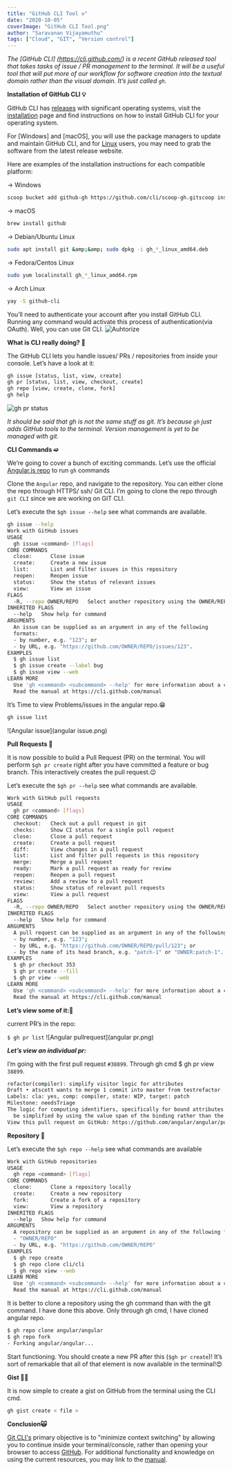```yaml
---
title: "GitHub CLI Tool ⚒"
date: "2020-10-05"
coverImage: "GitHub CLI Tool.png"
author: "Saravanan Vijayamuthu"
tags: ["Cloud", "GIT", "Version control"]
---
```


_The [GitHub CLI] (<https://cli.github.com/>) is a recent GitHub released tool that takes tasks of issue / PR management to the terminal. It will be a useful tool that will put more of our workflow for software creation into the textual domain rather than the visual domain. It’s just called ```gh```._

****Installation of GitHub CLI 💡****

GitHub CLI has [releases](https://cli.github.com/manual/installation) with significant operating systems, visit the [installation](https://cli.github.com/manual/installation) page and find instructions on how to install GitHub CLI for your operating system.

For [Windows] and [macOS], you will use the package managers to update and maintain GitHub CLI, and for [Linux](https://github.com/cli/cli/releases/tag/v1.0.0) users, you may need to grab the software from the latest release website.

Here are examples of the installation instructions for each compatible platform:

→ Windows

```bash
scoop bucket add github-gh https://github.com/cli/scoop-gh.gitscoop install gh
```

→ macOS

```bash
brew install github
```

→ Debian/Ubuntu Linux

```bash
sudo apt install git &amp;&amp; sudo dpkg -i gh_*_linux_amd64.deb
```

→ Fedora/Centos Linux

```bash
sudo yum localinstall gh_*_linux_amd64.rpm
```

→ Arch Linux

```bash
yay -S github-cli
```

You’ll need to authenticate your account after you install GitHub CLI. Running any command would activate this process of authentication(via OAuth). Well, you can use Git CLI.
![Auhtorize](Authorize.png)

****What is CLI really doing? 🤔****

The GitHub CLI lets you handle issues/ PRs / repositories from inside your console. Let’s have a look at it:

```bash
gh issue [status, list, view, create]
gh pr [status, list, view, checkout, create]
gh repo [view, create, clone, fork]
gh help
```

![gh pr status](ghpr.png)

_It should be said that gh is not the same stuff as git. It’s because `gh` just adds GitHub tools to the terminal. Version management is yet to be managed with git._

****CLI Commands ➫****

We’re going to cover a bunch of exciting commands. Let’s use the official [Angular.js repo](https://github.com/angular/angular%60) to run `gh` commands

Clone the `Angular` repo, and navigate to the repository. You can either clone the repo through HTTPS/ ssh/ Git CLI. I’m going to clone the repo through `git CLI` since we are working on GIT CLI.

Let’s execute the `$gh issue --help` see what commands are available.

```bash
gh issue --help  
Work with GitHub issues
USAGE
  gh issue <command> [flags]
CORE COMMANDS
  close:      Close issue
  create:     Create a new issue
  list:       List and filter issues in this repository
  reopen:     Reopen issue
  status:     Show the status of relevant issues
  view:       View an issue
FLAGS
  -R, --repo OWNER/REPO   Select another repository using the OWNER/REPO format
INHERITED FLAGS
  --help   Show help for command
ARGUMENTS
  An issue can be supplied as an argument in any of the following 
  formats:
  - by number, e.g. "123"; or
  - by URL, e.g. "https://github.com/OWNER/REPO/issues/123".
EXAMPLES
  $ gh issue list
  $ gh issue create --label bug
  $ gh issue view --web
LEARN MORE
  Use 'gh <command> <subcommand> --help' for more information about a command.
  Read the manual at https://cli.github.com/manual
```

It’s Time to view Problems/issues in the angular repo.😁

```bash
gh issue list
```

![Angular issue](angular issue.png)

****Pull Requests 🤖****

It is now possible to build a Pull Request (PR) on the terminal. You will perform `$gh pr create` right after you have committed a feature or bug branch. This interactively creates the pull request.😉

Let’s execute the `$gh pr --help` see what commands are available.

```bash
Work with GitHub pull requests
USAGE
  gh pr <command> [flags]
CORE COMMANDS
  checkout:   Check out a pull request in git
  checks:     Show CI status for a single pull request
  close:      Close a pull request
  create:     Create a pull request
  diff:       View changes in a pull request
  list:       List and filter pull requests in this repository
  merge:      Merge a pull request
  ready:      Mark a pull request as ready for review
  reopen:     Reopen a pull request
  review:     Add a review to a pull request
  status:     Show status of relevant pull requests
  view:       View a pull request
FLAGS
  -R, --repo OWNER/REPO   Select another repository using the OWNER/REPO format
INHERITED FLAGS
  --help   Show help for command
ARGUMENTS
  A pull request can be supplied as an argument in any of the following formats:
  - by number, e.g. "123";
  - by URL, e.g. "https://github.com/OWNER/REPO/pull/123"; or
  - by the name of its head branch, e.g. "patch-1" or "OWNER:patch-1".
EXAMPLES
  $ gh pr checkout 353
  $ gh pr create --fill
  $ gh pr view --web
LEARN MORE
  Use 'gh <command> <subcommand> --help' for more information about a command.
  Read the manual at https://cli.github.com/manual
```

******Let’s view some of it:👀******

current PR’s in the repo:

`$ gh pr list`
![Angular pullrequest](angular pr.png)

*****Let’s view an individual pr:*****

I’m going with the first pull request `#38899`. Through gh cmd $ gh pr view `38899`.

```bash
refactor(compiler): simplify visitor logic for attributes
Draft • atscott wants to merge 1 commit into master from testrefactor
Labels: cla: yes, comp: compiler, state: WIP, target: patch
Milestone: needsTriage
The logic for computing identifiers, specifically for bound attributes can  
  be simplified by using the value span of the binding rather than the source span.
View this pull request on GitHub: https://github.com/angular/angular/pull/38899
```

****Repository 🤖****

Let’s execute the `$gh repo --help` see what commands are available

```bash
Work with GitHub repositories
USAGE
  gh repo <command> [flags]
CORE COMMANDS
  clone:      Clone a repository locally
  create:     Create a new repository
  fork:       Create a fork of a repository
  view:       View a repository
INHERITED FLAGS
  --help   Show help for command
ARGUMENTS
  A repository can be supplied as an argument in any of the following formats:
  - "OWNER/REPO"
  - by URL, e.g. "https://github.com/OWNER/REPO"
EXAMPLES
  $ gh repo create
  $ gh repo clone cli/cli
  $ gh repo view --web
LEARN MORE
  Use 'gh <command> <subcommand> --help' for more information about a command.
  Read the manual at https://cli.github.com/manual
```

It is better to clone a repository using the gh command than with the git command. I have done this above. Only through gh cmd, I have cloned angular repo.

```bash
$ gh repo clone angular/angular
$ gh repo fork
- Forking angular/angular...
```

Start functioning. You should create a new PR after this (`$gh pr create`)! It’s sort of remarkable that all of that element is now available in the terminal!😍

****Gist 🐱‍🚀****

It is now simple to create a gist on GitHub from the terminal using the CLI cmd.

```bash
gh gist create < file >
```

****Conclusion🙀****

[Git CLI's](https://cli.github.com/) primary objective is to "minimize context switching" by allowing you to continue inside your terminal/console, rather than opening your browser to access [GitHub](https://github.com/). For additional functionality and knowledge on using the current resources, you may link to the [manual](https://cli.github.com/manual/).
